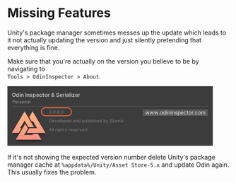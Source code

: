 # Missing Features

Unity's package manager sometimes messes up the update which leads to it not actually updating the version and just silently pretending that everything is fine.

Make sure that you're actually on the version you believe to be by navigating to  
`Tools > OdinInspector > About`.

![](assets/odin-about.png "Odin about window")

If it's not showing the expected version number delete Unity's package manager cache at `%appdata%/Unity/Asset Store-5.x` and update Odin again. This usually fixes the problem.